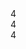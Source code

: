 <main class="au-grid">
  <div class="container-fluid">
    <div class="row">
      <div class="grids col-xs-4"><span>4</span></div>
      <div class="grids col-xs-4"><span>4</span></div>
      <div class="grids col-xs-4"><span>4</span></div>
    </div>
  </div>
</main>
